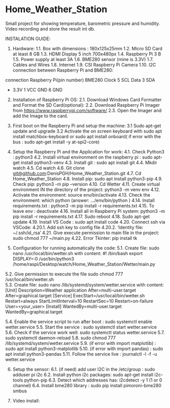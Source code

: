 # Home_Weather_Station
Small project for showing temperature, barometric pressure and humidity. Video recording and store the result int db.

INSTALATION GUIDE: 

1. Hardware:
1.1.	 Box with dimensions : 180x125x25mm
1.2.	Micro SD Card at least 8 GB
1.3.	HDMI Display 5 inch 700x480px
1.4.	Raspberry Pi 3 B
1.5.	Power supply at least 3A
1.6.	BME280 sensor (mine is 3.3V)
1.7.	Cables and Wires
1.8.	 Internet
1.9.	CSI Raspberry Pi Camera
1.10.	 I2C connection between Raspberry Pi and BME280:


connection	Raspberry Pi(pin number)	BME280
Clock	5	SCL
Data	3	SDA
+ 3.3V	1	VCC
GND	6	GND



2.	Installation of Raspberry Pi OS:
2.1.	 Download Windows Card Formatter and Format the SD Card(optional):
2.2.	 Download Raspberry Pi Imager from https://www.raspberrypi.com/software/ 
2.3.	Open the Imager and add the Image to the card.

3.	First boot on the Raspberry Pi and setup the machine:
3.1	Sudo apt-get update and upgrade
3.2	Activate the on screen keyboard with sudo apt install matchbox-keyboard or  sudo apt install onboard( if error with the bus : sudo apt-get install -y at-spi2-core)



4.	Setup the Raspberry Pi and the Application for work:
4.1.	 Check Python3  : python3
4.2.	 Install virtual environment on the raspberry pi : sudo   apt-get  install   python3-venv 
4.3.	 Install git : sudo apt install git
4.4.	Mkdir watch
4.5.	Cd watch
4.6.	Git clone git@github.com:DenisPGH/Home_Weather_Station.git
4.7.	Cd Home_Weather_Station
4.8.	 Install pip:     sudo apt install python3-pip
4.9.	Check pip: python3 -m pip –version
4.10.	Cd Wetter
4.11.	Create virtual environment IN the directory of the project:   python3 -m venv env
4.12.	Activate the environment: source env/bin/activate
4.13.	Check the environment: which python  (answer: .../env/bin/python )
4.14.	Install requirements.txt : python3 -m pip install -r requirements.txt
4.15.	To leave env :   deactivate
4.16.	Install all in Raspberry Pi system: python3 -m pip install -r requirements.txt
4.17.	Sudo reboot
4.18.	Sudo apt-get update
4.19.	Install VS Code :  sudo apt install code 
4.20.	Connect ssh via VSCode:
4.20.1.	Add ssh key to config file 
4.20.2.	‘Identity file: ~/.ssh/id_rsa’
4.21.	Give execute permission to main file in the project: sudo chmod 777 ~/main.py
4.22.	Error Tkinter:  pip install tk

5.	Configuration for running automatically the code:
5.1.	Create file:           sudo nano /usr/local/bin/wetter.sh        with content:
#! /bin/bash
export DISPLAY=:0
/usr/bin/python3 /home/raspi/Desktop/watch/Home_Weather_Station/Wetter/main.py

5.2.	 Give permission to execute the file sudo chmod 777  /usr/local/bin/wetter.sh    
5.3.	 Create file:        sudo nano /lib/systemd/system/wetter.service     with content: 
[Unit]
Description=Weather application
After=multi-user.target
After=graphical.target 
[Service]
ExecStart=/usr/local/bin/wetter.sh
Restart=always
StartLimitInterval=10
RestartSec=10
Restart=on-failure
User=<your_user> 
[Install]
WantedBy=multi-user.target
WantedBy=graphical.target


5.4.	Enable the service script to run after boot :  sudo systemctl enable wetter.service
5.5.	 Start the service :  sudo systemctl start wetter.service
5.6.	 Check if the service work well:  sudo systemctl status wetter.service
5.7.	 sudo systemctl daemon-reload
5.8.	sudo chmod 777 /lib/systemd/system/wetter.service
5.9.	(if error with import matplotlib) : sudo apt install python3-matplotlib
5.10.	(if error with import pandas)  : sudo apt install python3-pandas
5.11.	Follow the service live : journalctl -l -f -u wetter.service




6.	Setup the sensor:
6.1.	(if need) add user I2C in the /etc/group :   sudo adduser pi i2c
6.2.	 Install python i2c packages: sudo apt-get install i2c-tools python-pip
6.3.	 Detect which addresses has: i2cdetect -y 1       (1 or 0 channel) 
6.4.	Install bme280 library :         sudo pip install pimoroni-bme280 smbus 

7.	Video install:

